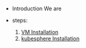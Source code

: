 # 

* Introduction
    We are 

* steps:
    1. [VM Installation](vm/readme.md)
    2. [kubesphere Installation](k8s/readme.md)
